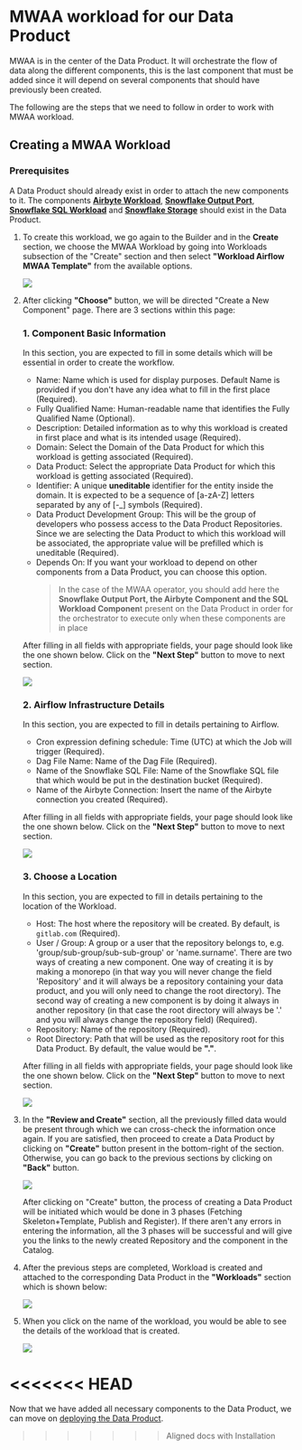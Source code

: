 # MWAA workload for our Data Product

MWAA is in the center of the Data Product. It will orchestrate the flow of data along the different components, this is the last component that must be added since it will depend on several components that should have previously been created.

The following are the steps that we need to follow in order to work with MWAA workload.

## Creating a MWAA Workload

### Prerequisites

A Data Product should already exist in order to attach the new components to it.
The components **[Airbyte Workload](Airbyte_Component.md)**, **[Snowflake Output Port](SnowflakeOutputPort_Component.md)**, **[Snowflake SQL Workload]()** and **[Snowflake Storage]()** should exist in the Data Product.

1. To create this workload, we go again to the Builder and in the **Create** section, we choose the MWAA Workload by going into Workloads subsection of the "Create" section and then select **"Workload Airflow MWAA Template"** from the available options.

   <img src="./images/MWAAonBuilder.png">

2. After clicking **"Choose"** button, we will be directed "Create a New Component" page. There are 3 sections within this page:

   ### 1. Component Basic Information

      In this section, you are expected to fill in some details which will be essential in order to create the workflow.

      - Name: Name which is used for display purposes. Default Name is provided if you don't have any idea what to fill in the first place (Required).
      - Fully Qualified Name: Human-readable name that identifies the Fully Qualified Name (Optional).
      - Description: Detailed information as to why this workload is created in first place and what is its intended usage (Required).
      - Domain: Select the Domain of the Data Product for which this workload is getting associated (Required).
      - Data Product: Select the appropriate Data Product for which this workload is getting associated (Required).
      - Identifier: A unique **uneditable** identifier for the entity inside the domain. It is expected to be a sequence of [a-zA-Z] letters separated by any of [-_] symbols (Required).
      - Data Product Development Group: This will be the group of developers who possess access to the Data Product Repositories. Since we are selecting the Data Product to which this workload will be associated, the appropriate value will be prefilled which is uneditable (Required).
      - Depends On: If you want your workload to depend on other components from a Data Product, you can choose this option.
        > In the case of the MWAA operator, you should add here the **Snowflake Output Port, the Airbyte Component and the SQL Workload Componen**t present on the Data Product in order for the orchestrator to execute only when these components are in place
   
      After filling in all fields with appropriate fields, your page should look like the one shown below. Click on the **"Next Step"** button to move to next section.

      <img src="./images/MWAABasicInfo.png">

   ### 2. Airflow Infrastructure Details

      In this section, you are expected to fill in details pertaining to Airflow.

      - Cron expression defining schedule: Time (UTC) at which the Job will trigger (Required).
      - Dag File Name: Name of the Dag File (Required).
      - Name of the Snowflake SQL File: Name of the Snowflake SQL file that which would be put in the destination bucket (Required).
      - Name of the Airbyte Connection: Insert the name of the Airbyte connection you created (Required).
      
      After filling in all fields with appropriate fields, your page should look like the one shown below. Click on the **"Next Step"** button to move to next section.

      <img src="./images/MWAAInfraDetails.png">

   ### 3. Choose a Location
      In this section, you are expected to fill in details pertaining to the location of the Workload.

      - Host: The host where the repository will be created. By default, is `gitlab.com` (Required).
      - User / Group: A group or a user that the repository belongs to, e.g. 'group/sub-group/sub-sub-group' or 'name.surname'. There are two ways of creating a new component. One way of creating it is by making a monorepo (in that way you will never change the field 'Repository' and it will always be a repository containing your data product, and you will only need to change the root directory). The second way of creating a new component is by doing it always in another repository (in that case the root directory will always be '.' and you will always change the repository field) (Required).
      - Repository: Name of the repository (Required).
      - Root Directory: Path that will be used as the repository root for this Data Product. By default, the value would be **"."**.
      
      After filling in all fields with appropriate fields, your page should look like the one shown below. Click on the **"Next Step"** button to move to next section.

      <img src="./images/ChooseLocationMWAA.png">

3. In the **"Review and Create"** section, all the previously filled data would be present through which we can cross-check the information once again. If you are satisfied, then proceed to create a Data Product by clicking on **"Create"** button present in the bottom-right of the section. Otherwise, you can go back to the previous sections by clicking on **"Back"** button.

    <img src="./images/ReviewMWAA.png">

    After clicking on "Create" button, the process of creating a Data Product will be initiated which would be done in 3 phases (Fetching Skeleton+Template, Publish and Register). If there aren't any errors in entering the information, all the 3 phases will be successful and will give you the links to the newly created Repository and the component in the Catalog.

4. After the previous steps are completed, Workload is created and attached to the corresponding Data Product in the **"Workloads"** section which is shown below:

    <img src="./images/CreatedMWAAinDP.png">

5. When you click on the name of the workload, you would be able to see the details of the workload that is created.

    <img src="./images/CreatedMWAA.png">
<<<<<<< HEAD
=======

Now that we have added all necessary components to the Data Product, we can move on [deploying the Data Product](Deploy_Data_Product.md).
>>>>>>> Aligned docs with Installation
